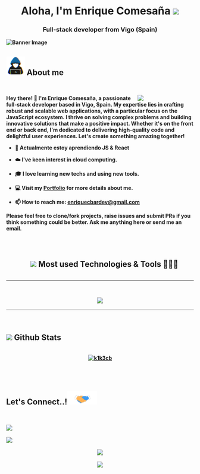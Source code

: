   <h1 align="center"> Aloha,  I'm Enrique Comesaña
<img src="https://media.giphy.com/media/hvRJCLFzcasrR4ia7z/giphy.gif" width="35">
</h1>

<h3 align="center"> <b>Full-stack developer from Vigo (Spain)<b> </h3>

<!--Banner-->

![Banner Image](https://github.com/k1k3cb/portfolio/blob/main/src/assets/images/banner.jpg?raw=true)

## <picture><img src = "https://github.com/0xAbdulKhalid/0xAbdulKhalid/raw/main/assets/mdImages/about_me.gif" width = 50px></picture> **About me**

<!--Goat image-->
<br>
<div>
  <img align="right" width="30%"  src="https://github.com/k1k3cb/portfolio/blob/main/src/assets/images/goat.jpeg?raw=true">
</div>

Hey there! 👋 I'm Enrique Comesaña, a passionate full-stack developer based in Vigo, Spain. My expertise lies in crafting robust and scalable web applications, with a particular focus on the JavaScript ecosystem. I thrive on solving complex problems and building innovative solutions that make a positive impact. Whether it's on the front end or back end, I'm dedicated to delivering high-quality code and delightful user experiences. Let's create something amazing together!

- 🌱 Actualmente estoy aprendiendo **JS & React**

- ☁️ I've keen interest in cloud computing. 

- 🎓 I love learning new techs and using new tools. 

- 💻 Visit my [Portfolio](https://portfolio-ep5h.onrender.com/) for more details about me.

- 📫 How to reach me: **enriquecbardev@gmail.com**

Please feel free to clone/fork projects, raise issues and submit PRs if you think something could be better.
Ask me anything here or send me an email.

<br>

<!--h1 without bottom border-->
<div id="user-content-toc">

  <ul align="center">
    <summary><h2 style="display: inline-block"><img src="https://media2.giphy.com/media/QssGEmpkyEOhBCb7e1/giphy.gif?cid=ecf05e47a0n3gi1bfqntqmob8g9aid1oyj2wr3ds3mg700bl&rid=giphy.gif" width ="20">  Most used Technologies & Tools 👨🏻‍💻</h2></summary>
  </ul>
</div>

<!--tech stack icons-->
---
<br>
<p align="center">
  <a href="https://skillicons.dev">
    <img src="https://skillicons.dev/icons?i=html,css,javascript,tailwind,ts,git,vite,react,astro,nodejs,express,md,mongodb,postman,wordpress,figma,photoshop,illustrator,indesign&perline=14" />
  </a>
</p>

---

<br>

## <img src = "https://i.pinimg.com/originals/65/c4/f4/65c4f452571be1261e9c623f7da488ac.gif" width = 35px><b> Github Stats </b>

<br>

<div align="center">

<a href="https://github.com/k1k3cb">
  
  <img src="https://github-readme-stats.vercel.app/api/top-langs?username=k1k3cb&show_icons=true&locale=en&layout=compact&line_height=20&title_color=7A7ADB&icon_color=2234AE&text_color=D3D3D3&bg_color=0,000000,130F40" width="375"  alt="k1k3cb"/>

</a>
</div>

<br>
<br>
<br>



## <b> Let's Connect..!</b><img src="https://github.com/0xAbdulKhalid/0xAbdulKhalid/raw/main/assets/mdImages/handshake.gif" width ="80">

<br>
<div align='left'>



<a href="https://www.linkedin.com/in/enrique-comesana/" target="_blank"><img src="https://img.shields.io/badge/LinkedIn-ENRIQUE COMESANA-blue?style=for-the-badge&logo=linkedin"></a>

<a href="mailto:enriquecbardev@gmail.com" target="_blank"><img src="https://img.shields.io/badge/Gmail-enriquecbardev@gmail.com-teal?style=for-the-badge&logo=gmail"></a>

</div>

<div align="center">
  <img  width="30%"  src="https://github.com/k1k3cb/portfolio/blob/main/src/assets/images/happy-cooding.png?raw=true">
</div>



<!--Footer--> 
<p align="center">
  <img src="https://capsule-render.vercel.app/api?type=waving&color=gradient&height=65&section=footer"/>
</p>